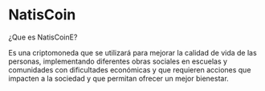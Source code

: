 # NatisCoin

¿Que es NatisCoinE?

Es una criptomoneda que se utilizará para mejorar la calidad de vida de las personas, implementando diferentes obras sociales en escuelas y comunidades con dificultades económicas y que requieren acciones que impacten a la sociedad y que permitan ofrecer un mejor bienestar.
